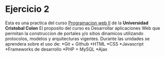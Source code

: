 # Ejercicio 2
Esta es una practica del curso [Programacion web II](https://av-exactas.ucc.mx/course/view.php?id=165#section-1) de la **Universidad Cristobal Colon**
El proposito del curso es Desarrollar aplicaciones Web que permitan la construccion de portales y/o sitios dinamicos utilizando protocolos, modelos y arquitecturas vigentes.
Durante las unidades se aprendera sobre el uso de:
*Git + Github
*HTML
*CSS
*Javascript
*Frameworks de desarrollo
*PHP + MySQL
*Ajax
